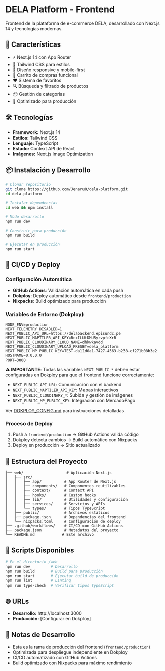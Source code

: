 # DELA Platform - Frontend

Frontend de la plataforma de e-commerce DELA, desarrollado con Next.js 14 y tecnologías modernas.

## 🚀 Características

- ⚡ Next.js 14 con App Router
- 🎨 Tailwind CSS para estilos
- 📱 Diseño responsive y mobile-first
- 🛒 Carrito de compras funcional
- ❤️ Sistema de favoritos
- 🔍 Búsqueda y filtrado de productos
- 📦 Gestión de categorías
- 🎯 Optimizado para producción

## 🛠️ Tecnologías

- **Framework:** Next.js 14
- **Estilos:** Tailwind CSS
- **Lenguaje:** TypeScript
- **Estado:** Context API de React
- **Imágenes:** Next.js Image Optimization

## 📦 Instalación y Desarrollo

```bash
# Clonar repositorio
git clone https://github.com/Jenaru0/dela-platform.git
cd dela-platform

# Instalar dependencias
cd web && npm install

# Modo desarrollo
npm run dev

# Construir para producción
npm run build

# Ejecutar en producción
npm run start
```

## 🚀 CI/CD y Deploy

### Configuración Automática

- **GitHub Actions**: Validación automática en cada push
- **Dokploy**: Deploy automático desde `frontend/production`
- **Nixpacks**: Build optimizado para producción

### Variables de Entorno (Dokploy)

```env
NODE_ENV=production
NEXT_TELEMETRY_DISABLED=1
NEXT_PUBLIC_API_URL=https://delabackend.episundc.pe
NEXT_PUBLIC_MAPTILER_API_KEY=BcxILUtDMU5yrvpfcXrB
NEXT_PUBLIC_CLOUDINARY_CLOUD_NAME=dhkwkavdd
NEXT_PUBLIC_CLOUDINARY_UPLOAD_PRESET=dela_platform
NEXT_PUBLIC_MP_PUBLIC_KEY=TEST-da11d0a1-7427-4563-b238-cf271b08b3e2
HOSTNAME=0.0.0.0
PORT=3000
```

**⚠️ IMPORTANTE**: Todas las variables `NEXT_PUBLIC_*` deben estar configuradas en Dokploy para que el frontend funcione correctamente:
- `NEXT_PUBLIC_API_URL`: Comunicación con el backend
- `NEXT_PUBLIC_MAPTILER_API_KEY`: Mapas interactivos
- `NEXT_PUBLIC_CLOUDINARY_*`: Subida y gestión de imágenes
- `NEXT_PUBLIC_MP_PUBLIC_KEY`: Integración con MercadoPago

Ver [DOKPLOY_CONFIG.md](./DOKPLOY_CONFIG.md) para instrucciones detalladas.

### Proceso de Deploy

1. Push a `frontend/production` → GitHub Actions valida código
2. Dokploy detecta cambios → Build automático con Nixpacks
3. Deploy en producción → Sitio actualizado

## 📁 Estructura del Proyecto

```
├── web/                   # Aplicación Next.js
│   ├── src/
│   │   ├── app/          # App Router de Next.js
│   │   ├── components/   # Componentes reutilizables
│   │   ├── context/      # Context API
│   │   ├── hooks/        # Custom hooks
│   │   ├── lib/          # Utilidades y configuración
│   │   ├── services/     # Servicios y APIs
│   │   └── types/        # Tipos TypeScript
│   ├── public/           # Archivos estáticos
│   ├── package.json      # Dependencias del frontend
│   └── nixpacks.toml     # Configuración de deploy
├── .github/workflows/    # CI/CD con GitHub Actions
├── package.json          # Metadatos del proyecto
└── README.md            # Este archivo
```

## 🔧 Scripts Disponibles

```bash
# En el directorio /web
npm run dev         # Desarrollo
npm run build       # Build para producción
npm run start       # Ejecutar build de producción
npm run lint        # Linting
npm run type-check  # Verificar tipos TypeScript
```

## 🌐 URLs

- **Desarrollo:** http://localhost:3000
- **Producción:** [Configurar en Dokploy]

## 📝 Notas de Desarrollo

- Esta es la rama de producción del frontend (`frontend/production`)
- Optimizada para despliegue independiente en Dokploy
- CI/CD automatizado con GitHub Actions
- Build optimizado con Nixpacks para máximo rendimiento
